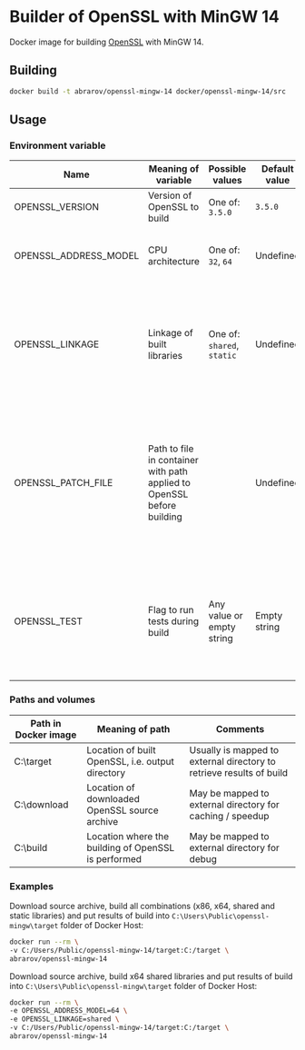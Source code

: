 # Builder of OpenSSL with MinGW 14

Docker image for building [OpenSSL](https://www.openssl.org/) with MinGW 14.

## Building

```bash
docker build -t abrarov/openssl-mingw-14 docker/openssl-mingw-14/src
```

## Usage

### Environment variable

| Name | Meaning of variable | Possible values | Default value | Comments |
|------|---------------------|-----------------|---------------|----------|
| OPENSSL_VERSION | Version of OpenSSL to build | One of: `3.5.0` | `3.5.0` | |
| OPENSSL_ADDRESS_MODEL | CPU architecture | One of: `32`, `64` | Undefined | When undefined then both `64` and `32` (in the same order) are built |
| OPENSSL_LINKAGE | Linkage of built libraries | One of: `shared`, `static` | Undefined | When undefined then both `shared` and `static` (in the same order) are built, `static` build uses static C/C++ runtime |
| OPENSSL_PATCH_FILE | Path to file in container with path applied to OpenSSL before building |  | Undefined | When undefined then patch is chosen among embedded patches based on version of OpenSSL. Embedded patches are located in `C:\app\patches` directory of image | 
| OPENSSL_TEST | Flag to run tests during build | Any value or empty string | Empty string | When is not empty string then tests are executed during build with `test` goal of Makefile executed before `install` goal |

### Paths and volumes

| Path in Docker image | Meaning of path | Comments |
|----------------------|-----------------|----------|
| C:\target | Location of built OpenSSL, i.e. output directory | Usually is mapped to external directory to retrieve results of build |
| C:\download | Location of downloaded OpenSSL source archive | May be mapped to external directory for caching / speedup |
| C:\build | Location where the building of OpenSSL is performed | May be mapped to external directory for debug |

### Examples

Download source archive, build all combinations (x86, x64, shared and static libraries) and put results of build into 
`C:\Users\Public\openssl-mingw\target` folder of Docker Host:

```bash
docker run --rm \
-v C:/Users/Public/openssl-mingw-14/target:C:/target \
abrarov/openssl-mingw-14
```

Download source archive, build x64 shared libraries and put results of build into `C:\Users\Public\openssl-mingw\target` 
folder of Docker Host:

```bash
docker run --rm \
-e OPENSSL_ADDRESS_MODEL=64 \
-e OPENSSL_LINKAGE=shared \
-v C:/Users/Public/openssl-mingw-14/target:C:/target \
abrarov/openssl-mingw-14
```
